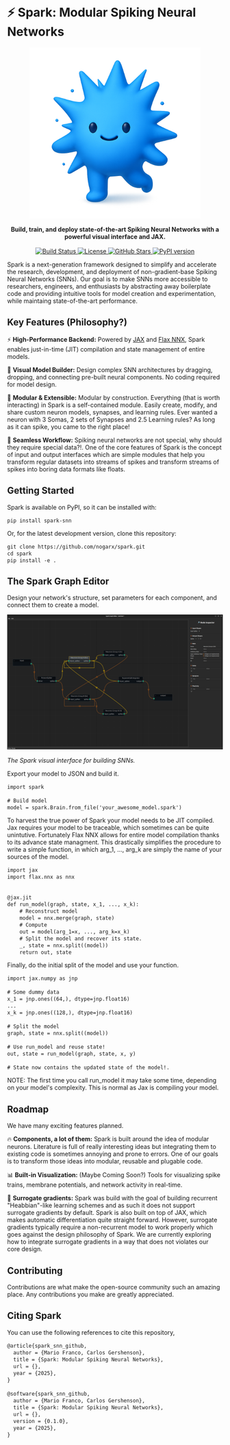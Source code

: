 # ⚡ Spark: Modular Spiking Neural Networks

<div align="center"><img src="./images/spark_logo.png" width="400" alt="Spark Logo"></div>

<p align="center">
    <strong>
        Build, train, and deploy state-of-the-art Spiking Neural Networks with a powerful visual interface and JAX.
    </strong>
    <br/><br/>
    <a href="#">
        <img src="https://img.shields.io/badge/build-passing-brightgreen?style=for-the-badge" alt="Build Status">
    </a>
    <a href="#">
        <img src="https://img.shields.io/badge/license-APACHE 2.0-blue?style=for-the-badge" alt="License">
    </a>
    <a href="#">
        <img src="https://img.shields.io/github/stars/nogarx/spark?style=for-the-badge" alt="GitHub Stars">
    </a>
    <a href="#">
        <img src="https://img.shields.io/pypi/v/spark?style=for-the-badge" alt="PyPI version">
    </a>
</p>

Spark is a next-generation framework designed to simplify and accelerate the research, development, and deployment of non-gradient-base Spiking Neural Networks (SNNs). Our goal is to make SNNs more accessible to researchers, engineers, and enthusiasts by abstracting away boilerplate code and providing intuitive tools for model creation and experimentation, while maintaing state-of-the-art performance.

## Key Features (Philosophy?)

⚡ <strong>High-Performance Backend:</strong> 
Powered by [JAX](https://jax.readthedocs.io/) and [Flax NNX](https://flax.readthedocs.io/), Spark enables just-in-time (JIT) compilation and state management of entire models.

🧠 <strong>Visual Model Builder:</strong> 
Design complex SNN architectures by dragging, dropping, and connecting pre-built neural components. 
No coding required for model design.

🧩 <strong>Modular & Extensible:</strong> 
Modular by construction.
Everything (that is worth interacting) in Spark is a self-contained module. 
Easily create, modify, and share custom neuron models, synapses, and learning rules.
Ever wanted a neuron with 3 Somas, 2 sets of Synapses and 2.5 Learning rules? As long as it can spike, you came to the right place! 

🔄 <strong>Seamless Workflow:</strong> 
Spiking neural networks are not special, why should they require special data?!. One of the core features of Spark is the concept of input and output interfaces which are simple modules that help you transform regular datasets into streams of spikes and transform streams of spikes into boring data formats like floats.

## Getting Started

Spark is available on PyPI, so it can be installed with:

```
pip install spark-snn
```

Or, for the latest development version, clone this repository:

```
git clone https://github.com/nogarx/spark.git
cd spark
pip install -e .
```

## The Spark Graph Editor

Design your network's structure, set parameters for each component, and connect them to create a model.

<div align="center">
    <img src="./images/spark_graph_editor.png" alt="Spark Logo"></div>
    <p>
        <em>The Spark visual interface for building SNNs.</em>
    </p>
</div>

Export your model to JSON and build it.

```
import spark

# Build model
model = spark.Brain.from_file('your_awesome_model.spark')
```

To harvest the true power of Spark your model needs to be JIT compiled. Jax requires your model to be traceable, which sometimes can be quite unintutive. Fortunately Flax NNX allows for entire model compilation thanks to its advance state managment. This drastically simplifies the procedure to write a simple function, in which arg_1, ..., arg_k are simply the name of your sources of the model.

```
import jax
import flax.nnx as nnx


@jax.jit
def run_model(graph, state, x_1, ..., x_k):
    # Reconstruct model
	model = nnx.merge(graph, state)
    # Compute
	out = model(arg_1=x, ..., arg_k=x_k)
    # Split the model and recover its state.
    _, state = nnx.split((model))
	return out, state
```

Finally, do the initial split of the model and use your function. 

```
import jax.numpy as jnp

# Some dummy data
x_1 = jnp.ones((64,), dtype=jnp.float16)
...
x_k = jnp.ones((128,), dtype=jnp.float16)

# Split the model
graph, state = nnx.split((model))

# Use run_model and reuse state!
out, state = run_model(graph, state, x, y)

# State now contains the updated state of the model!.
```
NOTE: The first time you call run_model it may take some time, depending on your model's complexity. This is normal as Jax is compiling your model.


## Roadmap

We have many exciting features planned. 

🔥 <strong>Components, a lot of them:</strong> 
Spark is built around the idea of modular neurons. Literature is full of really interesting ideas but integrating them to existing code is sometimes annoying and prone to errors. One of our goals is to transform those ideas into modular, reusable and plugable code.

📊 <strong>Built-in Visualization:</strong> 
(Maybe Coming Soon?) Tools for visualizing spike trains, membrane potentials, and network activity in real-time.

🧮 <strong>Surrogate gradients:</strong> 
Spark was build with the goal of building recurrent "Heabbian"-like learning schemes and as such it does not support surrogate gradients by default. Spark is also built on top of JAX, which makes automatic differentiation quite straight forward. However, surrogate gradients typically require a non-recurrent model to work properly which goes against the design philosophy of Spark. We are currently exploring how to integrate surrogate gradients in a way that does not violates our core design. 

## Contributing

Contributions are what make the open-source community such an amazing place. Any contributions you make are greatly appreciated.

## Citing Spark

You can use the following references to cite this repository, 

```
@article{spark_snn_github,
  author = {Mario Franco, Carlos Gershenson},
  title = {Spark: Modular Spiking Neural Networks},
  url = {},
  year = {2025},
}

@software{spark_snn_github,
  author = {Mario Franco, Carlos Gershenson},
  title = {Spark: Modular Spiking Neural Networks},
  url = {},
  version = {0.1.0},
  year = {2025},
}
```